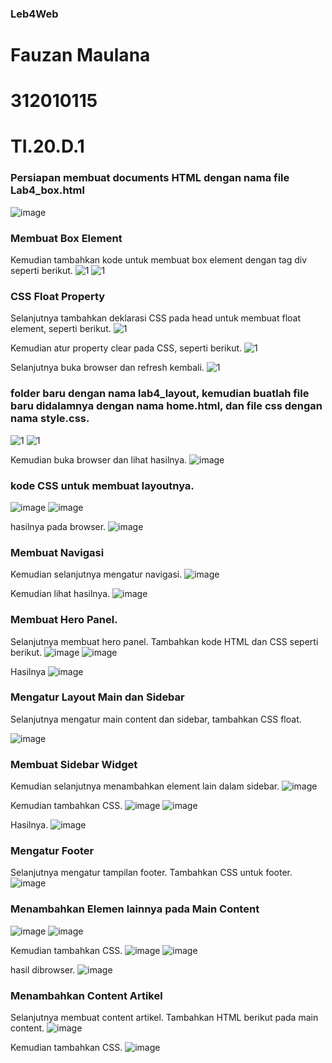 ### Leb4Web
# Fauzan Maulana
# 312010115
# TI.20.D.1

### Persiapan membuat documents HTML dengan nama file Lab4_box.html
![image](https://user-images.githubusercontent.com/101807419/162207000-32b1255f-f79d-4f90-8b26-062fd6417d94.png)

### Membuat Box Element
Kemudian tambahkan kode untuk membuat box element dengan tag div seperti berikut.
![1](https://user-images.githubusercontent.com/101807419/162208714-a9e9c9a6-a69f-434e-867a-0e3fe66e30e4.png)
![1](https://user-images.githubusercontent.com/101807419/162211603-959caa72-44e1-40a5-8875-01aec296ce28.png)

### CSS Float Property
Selanjutnya tambahkan deklarasi CSS pada head untuk membuat float element, seperti berikut.
![1](https://user-images.githubusercontent.com/101807419/162211971-a3c9764f-65b5-456d-937f-46c6eefc9d71.png)

Kemudian atur property clear pada CSS, seperti berikut.
![1](https://user-images.githubusercontent.com/101807419/162214815-9e64fa7c-0c30-4b7e-93d4-5a08eee70af4.png)

Selanjutnya buka browser dan refresh kembali.
![1](https://user-images.githubusercontent.com/101807419/162215238-eba538b4-5f11-4baf-b81d-a3cb9374da34.png)

### folder baru dengan nama lab4_layout, kemudian buatlah file baru didalamnya dengan nama home.html, dan file css dengan nama style.css.
![1](https://user-images.githubusercontent.com/101807419/162251697-23ba05b5-0832-4e5a-ad73-6a223ea98741.png)
![1](https://user-images.githubusercontent.com/101807419/162251963-5798b170-e4cf-465b-8ed3-59bdfbe59516.png)

Kemudian buka browser dan lihat hasilnya.
![image](https://user-images.githubusercontent.com/101807419/162252528-4a06477e-e619-4fdf-90bf-74677927c644.png)

### kode CSS untuk membuat layoutnya.
![image](https://user-images.githubusercontent.com/101807419/162256621-fc1086e7-1800-4c86-8c24-14679d80c04a.png)
![image](https://user-images.githubusercontent.com/101807419/162256923-17f2dc5c-5f67-4964-a42b-4c28c8f5516d.png)

hasilnya pada browser.
![image](https://user-images.githubusercontent.com/101807419/162257236-39d21ac8-da33-4e6f-9b62-cd43c6c6e8d3.png)

### Membuat Navigasi
Kemudian selanjutnya mengatur navigasi.
![image](https://user-images.githubusercontent.com/101807419/162257579-e846f9fb-df1d-4a8a-b708-fc3b49a8ba0c.png)

Kemudian lihat hasilnya.
![image](https://user-images.githubusercontent.com/101807419/162257842-80f3157f-7bdb-40ac-9f0c-d59b06cc92f2.png)

### Membuat Hero Panel.
Selanjutnya membuat hero panel. Tambahkan kode HTML dan CSS seperti berikut.
![image](https://user-images.githubusercontent.com/101807419/162260537-6b38c126-9840-474f-afa0-f9f67faf2355.png)
![image](https://user-images.githubusercontent.com/101807419/162260717-591bdee0-c72f-4a4f-9632-f1385cd668d4.png)

Hasilnya
![image](https://user-images.githubusercontent.com/101807419/162260941-73b628cf-7b09-48ca-95cd-5f0e886b88d6.png)

### Mengatur Layout Main dan Sidebar
Selanjutnya mengatur main content dan sidebar, tambahkan CSS float.

![image](https://user-images.githubusercontent.com/101807419/162262305-2932cf95-97e8-44bf-bf7f-9360e61c9575.png)

### Membuat Sidebar Widget
Kemudian selanjutnya menambahkan element lain dalam sidebar.
![image](https://user-images.githubusercontent.com/101807419/162262628-1b7788a8-89d2-4461-830f-e1d54a9473e8.png)

Kemudian tambahkan CSS.
![image](https://user-images.githubusercontent.com/101807419/162262981-e7120d1c-e711-4d8d-80e9-0095d6a28e94.png)
![image](https://user-images.githubusercontent.com/101807419/162263051-20bb79df-ae15-4ff0-a14d-97d99a14620f.png)

Hasilnya. 
![image](https://user-images.githubusercontent.com/101807419/162263324-fbcd4234-4120-4b29-873b-00330959ba82.png)

### Mengatur Footer
Selanjutnya mengatur tampilan footer. Tambahkan CSS untuk footer.
![image](https://user-images.githubusercontent.com/101807419/162264602-983f6137-262b-409a-b2ce-84f022d6f26a.png)

### Menambahkan Elemen lainnya pada Main Content
![image](https://user-images.githubusercontent.com/101807419/162264782-e37f6122-f5ad-4603-bbb7-78e4e8782530.png)
![image](https://user-images.githubusercontent.com/101807419/162264856-12a34f3a-b84c-4cbe-82b5-483972cd5818.png)

Kemudian tambahkan CSS.
![image](https://user-images.githubusercontent.com/101807419/162265064-ebe5cec2-b1e4-4d9c-85e1-8091378c6c53.png)
![image](https://user-images.githubusercontent.com/101807419/162265123-6deec833-6784-4f29-a5d6-726e7aa25f10.png)

hasil dibrowser.
![image](https://user-images.githubusercontent.com/101807419/162265281-3d91a002-891d-404f-a15f-9a3e95983111.png)

### Menambahkan Content Artikel
Selanjutnya membuat content artikel. Tambahkan HTML berikut pada main content.
![image](https://user-images.githubusercontent.com/101807419/162267195-ae0a9a0d-b70a-4e4e-a48e-b4380998f1f0.png)

Kemudian tambahkan CSS.
![image](https://user-images.githubusercontent.com/101807419/162267611-ac5f55ad-b15f-4b61-afa9-3a8d8997c5fe.png)






